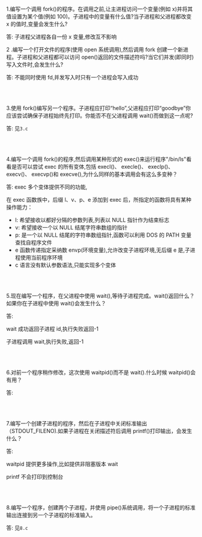 <br/>
<br/>

1.编写一个调用 fork()的程序。在调用之前,让主进程访问一个变量(例如 x)并将其值设置为某个值(例如 100)。子进程中的变量有什么值?当子进程和父进程都改变 x 的值时,变量会发生什么?

答:
子进程父进程各自一份 x 变量,修改互不影响

2 .编写一个打开文件的程序(使用 open 系统调用),然后调用 fork 创建一个新进程。子进程和父进程都可以访问 open()返回的文件描述符吗?当它们并发(即同时)写入文件时,会发生什么?

答:
不能同时使用 fd,并发写入时只有一个进程会写入成功

<br/>
<br/>

3.使用 fork()编写另一个程序。子进程应打印“hello”,父进程应打印“goodbye”你应该尝试确保子进程始终先打印。你能否不在父进程调用 wait()而做到这一点呢?

答:
见`3.c`

<br/>
<br/>

4.编写一个调用 fork()的程序,然后调用某种形式的 exec()来运行程序"/bin/ls"看看是否可以尝试 exec 的所有变体,包括 execl()、 execle()、 execlp()、 execv()、 execvp()和 execve(),为什么同样的基本调用会有这么多变种？

答:
exec 多个变体提供不同的功能,

在 exec 函数族中，后缀 l、v、p、e 添加到 exec 后，所指定的函数将具有某种操作能力：

- l: 希望接收以都好分隔的参数列表,列表以 NULL 指针作为结束标志
- v: 希望接收一个以 NULL 结尾字符串数组的指针
- p: 是一个以 NULL 结尾的字符串数组指针,函数可以利用 DOS 的 PATH 变量查找自程序文件
- e 函数传递指定采纳数 envp(环境变量),允许改变子进程环境,无后缀 e 是,子进程使用当前程序环境
- c 语言没有默认参数语法,只能实现多个变体


<br/>
<br/>

5.现在编写一个程序，在父进程中使用 wait(),等待子进程完成。wait()返回什么？如果你在子进程中使用 wait()会发生什么？

答:

wait 成功返回子进程 id,执行失败返回-1

子进程调用 wait,执行失败,返回-1

<br/>
<br/>

6.对前一个程序稍作修改，这次使用 waitpid()而不是 wait().什么时候 waitpid()会有用？

答:

<br/>
<br/>

7.编写一个创建子进程的程序，然后在子进程中关闭标准输出（STDOUT_FILENO).如果子进程在关闭描述符后调用 printf()打印输出，会发生什么？

答:

waitpid 提供更多操作,比如提供非阻塞版本 wait

printf 不会打印到控制台

<br/>
<br/>

8.编写一个程序，创建两个子进程，并使用 pipe()系统调用，将一个子进程的标准输出连接到另一个子进程的标准输入。

答:
见`8.c`